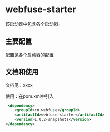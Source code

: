 # webfuse-starter

该启动器中包含各个启动器。

## 主要配置

配置见各个启动器的配置

## 文档和使用

文档见：xxxx

使用：在pom.xml中引入

```xml
 <dependency>
    <groupId>cn.webfuse</groupId>
    <artifactId>webfuse-starter</artifactId>
    <version>1.0.2-snapshots</version>
</dependency>
```